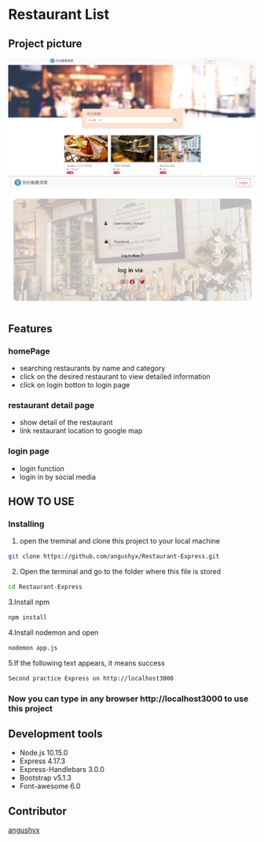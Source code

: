 # Restaurant List


## Project picture
![image](https://github.com/angushyx/Restaurant-Express/blob/main/public/image/hmoePage.png?raw=true)
![image](https://github.com/angushyx/Restaurant-Express/blob/main/public/image/loginPage.png?raw=true)

## Features

### homePage
- searching restaurants by name and category
- click on the desired restaurant to view detailed information
- click on login botton to login page
### restaurant detail page
- show detail of the restaurant
- link restaurant location to google map
### login page
- login function
- login in by social media

## HOW TO USE
### Installing
1. open the treminal and clone this project to your local machine
```bash
git clone https://github.com/angushyx/Restaurant-Express.git
```
2. Open the terminal and go to the folder where this file is stored
```bash
cd Restaurant-Express
```
3.Install npm
```bash
npm install
```
4.Install nodemon and open
```bash
nodemon app.js
```
5.If the following text appears, it means success
```bash
Second practice Express on http://localhost3000
```
### Now you can type in any browser http://localhost3000 to use this project

## Development tools
- Node.js 10.15.0
- Express 4.17.3
- Express-Handlebars 3.0.0
- Bootstrap v5.1.3
- Font-awesome 6.0

## Contributor
[angushyx](https://github.com/angushyx)